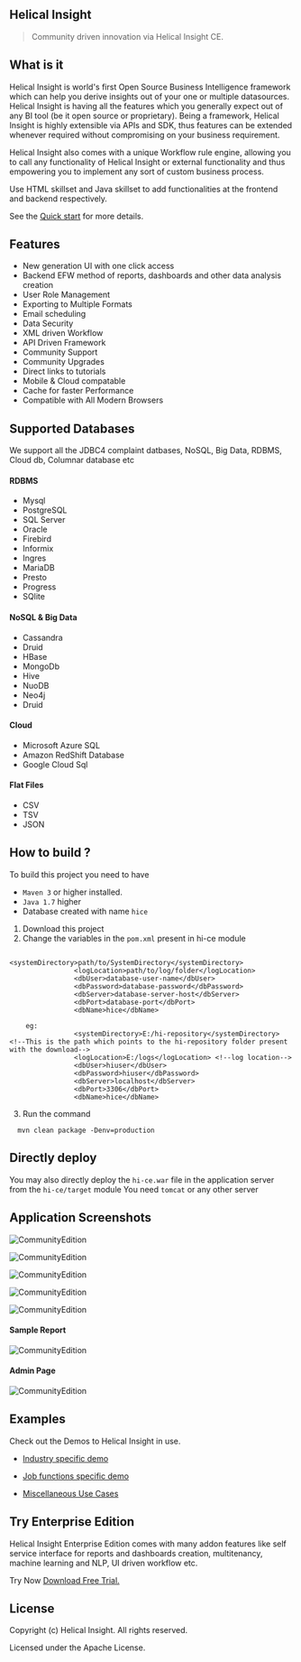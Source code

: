 ## Helical Insight

> Community driven innovation via Helical Insight CE.

## What is it

Helical Insight is world's first Open Source Business Intelligence framework which can help you derive insights out of your one or multiple datasources. Helical Insight is having all the features which you generally expect out of any BI tool (be it open source or proprietary). Being a framework, Helical Insight is highly extensible via APIs and SDK, thus features can be extended whenever required without compromising on your business requirement. 

Helical Insight also comes with a unique Workflow rule engine, allowing you to call any functionality of Helical Insight or external functionality and thus empowering you to implement any sort of custom business process.

Use HTML skillset and Java skillset to add functionalities at the frontend and backend respectively.
  
See the [Quick start](https://helicalinsight.github.io/helicalinsight/#/quickstart) for more details.

## Features

* New generation UI with one click access
* Backend EFW method of reports, dashboards and other data analysis creation
* User Role Management
* Exporting to Multiple Formats
* Email scheduling
* Data Security
* XML driven Workflow 
* API Driven Framework
* Community Support
* Community Upgrades
* Direct links to tutorials
* Mobile & Cloud compatable
* Cache for faster Performance
* Compatible with All Modern Browsers


## Supported Databases

We support all the JDBC4 complaint datbases, NoSQL, Big Data, RDBMS, Cloud db, Columnar database etc

#### RDBMS

* Mysql
* PostgreSQL
* SQL Server
* Oracle
* Firebird
* Informix
* Ingres
* MariaDB
* Presto
* Progress
* SQlite

#### NoSQL & Big Data

* Cassandra
* Druid
* HBase
* MongoDb
* Hive
* NuoDB
* Neo4j
* Druid

#### Cloud

* Microsoft Azure SQL
* Amazon RedShift Database
* Google Cloud Sql

#### Flat Files

* CSV
* TSV
* JSON



## How to build ?
 
To build this project you need to have 
* `Maven 3` or higher installed.
* `Java 1.7` higher
* Database created with name `hice`


1. Download this project
2. Change the variables in the `pom.xml`  present in hi-ce module
```text
				<systemDirectory>path/to/SystemDirectory</systemDirectory>
                <logLocation>path/to/log/folder</logLocation>
                <dbUser>database-user-name</dbUser>
                <dbPassword>database-password</dbPassword>
                <dbServer>database-server-host</dbServer>
                <dbPort>database-port</dbPort>
                <dbName>hice</dbName>
    
    eg:
				<systemDirectory>E:/hi-repository</systemDirectory> <!--This is the path which points to the hi-repository folder present with the download-->
                <logLocation>E:/logs</logLocation> <!--log location-->
                <dbUser>hiuser</dbUser>
                <dbPassword>hiuser</dbPassword>
                <dbServer>localhost</dbServer>
                <dbPort>3306</dbPort>
                <dbName>hice</dbName>
```

3. Run the command 

```text
  mvn clean package -Denv=production
```



## Directly deploy
You may also directly deploy  the `hi-ce.war` file in the application server from the `hi-ce/target` module
You need `tomcat` or any other server









## Application Screenshots

![CommunityEdition](docs/_media/screens/login.png) 

![CommunityEdition](docs/_media/screens/welcome.png) 

![CommunityEdition](docs/_media/screens/data_sources.png) 

![CommunityEdition](docs/_media/screens/reports.png) 

![CommunityEdition](docs/_media/screens/file_browser.png)  
#### Sample Report
![CommunityEdition](docs/_media/screens/sample_report.png) 
#### Admin Page
![CommunityEdition](docs/_media/screens/admin.png)  


## Examples

Check out the Demos to Helical Insight in use.

* [Industry specific demo](http://www.helicalinsight.com/industry-specific-demo/) 

* [Job functions specific demo](http://www.helicalinsight.com/job-functions-specific-demo/) 

* [Miscellaneous Use Cases](http://www.helicalinsight.com/miscellaneous-use-cases/) 
 

## Try Enterprise Edition

Helical Insight Enterprise Edition comes with many addon features like self service interface for reports and dashboards creation, multitenancy, machine learning and NLP, UI driven workflow etc.

Try Now [Download Free Trial.](http://www.helicalinsight.com/register/)



## License

Copyright (c) Helical Insight. All rights reserved.

Licensed under the  Apache License.

